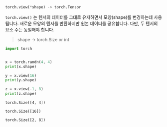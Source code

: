 ```python
torch.view(*shape) -> torch.Tensor
```

`torch.view()` 는 텐서의 데이터를 그대로 유지하면서 모양(shape)를 변경하는데 사용됩니다. 새로운 모양의 텐서를 반환하지만 원본 데이터를 공유합니다. 다만, 두 텐서의 요소 수는 동일해야 합니다.

> shape -> torch.Size or int

```python
import torch


x = torch.randn(4, 4)
print(x.shape)

y = x.view(16)
print(y.shape)

z = x.view(-1, 8)
print(z.shape)

```

```
torch.Size([4, 4])

torch.Size([16])

torch.Size([2, 8])
```
